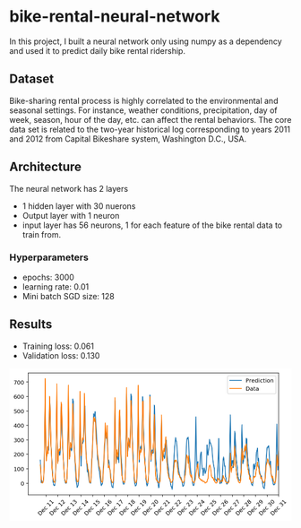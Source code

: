 # bike-rental-neural-network

In this project, I built a neural network only using numpy as a dependency and used it to predict daily bike rental ridership.

## Dataset

Bike-sharing rental process is highly correlated to the environmental and seasonal settings. For instance, weather conditions,
precipitation, day of week, season, hour of the day, etc. can affect the rental behaviors. The core data set is related to the two-year historical log corresponding to years 2011 and 2012 from Capital Bikeshare system, Washington D.C., USA.

## Architecture

The neural network has 2 layers 

  - 1 hidden layer with 30 nuerons
  - Output layer with 1 neuron
  - input layer has 56 neurons, 1 for each feature of the bike rental data to train from.

### Hyperparameters

  - epochs: 3000
  - learning rate: 0.01
  - Mini batch SGD size: 128

## Results

  - Training loss: 0.061 
  - Validation loss: 0.130
  
  ![alt tag](bike-rental-prediction.png)
